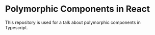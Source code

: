 # Polymorphic Components in React

This repository is used for a talk about polymorphic components in Typescript.
